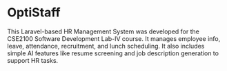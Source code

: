 # OptiStaff
This Laravel-based HR Management System was developed for the CSE2100 Software Development Lab-IV course. It manages employee info, leave, attendance, recruitment, and lunch scheduling. It also includes simple AI features like resume screening and job description generation to support HR tasks.
